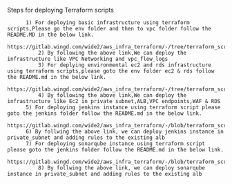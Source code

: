 Steps for deploying Terraform scripts   
      
      	  1) For deploying basic infrastructure using terraform scripts,Please go the env folder and then to vpc folder follow the README.MD in the below link. 
	  	       https://gitlab.wingd.com/wide2/aws_infra_terraform/-/tree/terraform_scripts/env/vpc
              2) By following the above link,We can deploy the infrastructure like VPC Networking and vpc_flow_logs
	          3) For deplying environmental ec2 and rds infrastructure using terraform scripts,please goto the env folder ec2 & rds follow the README.md in the below link.
	               https://gitlab.wingd.com/wide2/aws_infra_terraform/-/tree/terraform_scripts/env/ec2
	          4) By following the above link,We can deploy the infrastructure like Ec2 in private subnet,ALB,VPC endpoints,WAF & RDS 
		  5) For deploying jenkins instance using terraform script please goto the jenkins folder follow the README.md in the below link.
		       https://gitlab.wingd.com/wide2/aws_infra_terraform/-/blob/terraform_scripts/jenkins/
		  6) By follwing the above link, we can deploy jenkins instance in private_subnet and adding rules to the existing alb
		  7) For deploying sonarqube instance using terraform script please goto the jenkins folder follow the README.md in the below link.
		                         https://gitlab.wingd.com/wide2/aws_infra_terraform/-/blob/terraform_scripts/sonarqube/
	          8) By follwing the above link, we can deploy sonarqube instance in private_subnet and adding rules to the existing alb

					  
